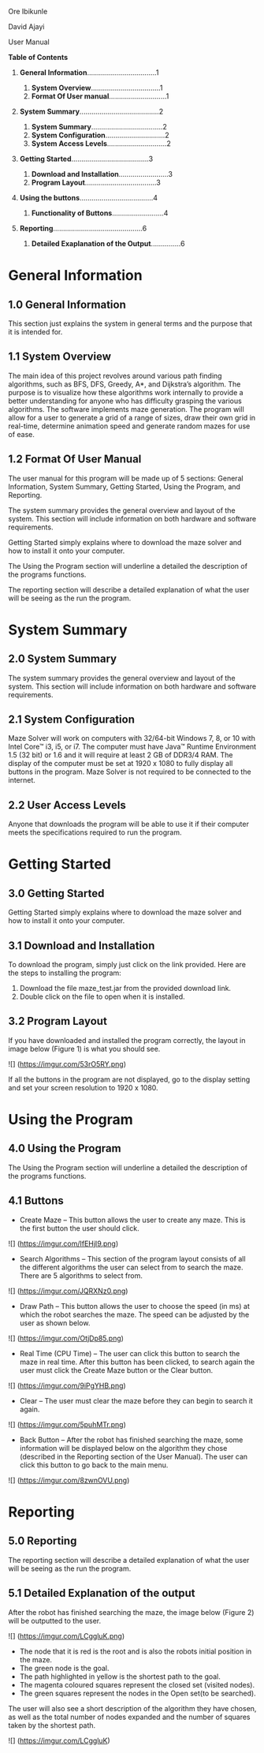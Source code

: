 Ore Ibikunle

David Ajayi

User Manual

**Table of Contents**
1. **General Information**...................................1
    1. **System Overview**...................................1
    2. **Format Of User manual**.............................1

2. **System Summary**........................................2
    1. **System Summary**....................................2
    2. **System Configuration**..............................2
    3. **System Access Levels**..............................2

3. **Getting Started**.......................................3
    1. **Download and Installation**.........................3
    2. **Program Layout**....................................3

4. **Using the buttons**.....................................4
    1. **Functionality of Buttons**..........................4

5. **Reporting**.............................................6
    1. **Detailed Exaplanation of the Output**...............6

# **General Information**

## **1.0 General Information**
This section just explains the system in general terms and the purpose that it is intended for.

## **1.1 System Overview**
The main idea of this project revolves around various path finding algorithms, such as BFS, DFS, Greedy, A*, and Dijkstra’s algorithm. The purpose is to visualize how these algorithms work internally to provide a better understanding for anyone who has difficulty grasping the various algorithms.
The software implements maze generation. The program will allow for a user to generate a grid of a range of sizes, draw their own grid in real-time, determine animation speed and generate random mazes for use of ease.

## **1.2 Format Of User Manual**
The user manual for this program will be made up of 5 sections: General Information, System Summary, Getting Started, Using the Program, and Reporting.

The system summary provides the general overview and layout of the system. This section will include information on both hardware and software requirements.

Getting Started simply explains where to download the maze solver and how to install it onto your computer.

The Using the Program section will underline a detailed the description of the programs functions.

The reporting section will describe a detailed explanation of what the user will be seeing as the run the program. 

# **System Summary**

## **2.0 System Summary**
The system summary provides the general overview and layout of the system. This section will include information on both hardware and software requirements.

## **2.1 System Configuration**
Maze Solver will work on computers with 32/64-bit Windows 7, 8, or 10 with Intel Core™ i3, i5, or i7. The computer must have Java™ Runtime Environment 1.5 (32 bit) or 1.6 and it will require at least 2 GB of DDR3/4 RAM. The display of the computer must be set at 1920 x 1080 to fully display all buttons in the program. Maze Solver is not required to be connected to the internet.

## **2.2 User Access Levels**
Anyone that downloads the program will be able to use it if their computer meets the specifications required to run the program.

# **Getting Started**

## **3.0 Getting Started**
Getting Started simply explains where to download the maze solver and how to install it onto your computer.

## **3.1 Download and Installation**
To download the program, simply just click on the link provided. Here are the steps to installing the program:

   1.	Download the file maze_test.jar from the provided download link.
   2.	Double click on the file to open when it is installed.

## **3.2 Program Layout**
If you have downloaded and installed the program correctly, the layout in image below (Figure 1) is what you should see.

![] (https://imgur.com/53rO5RY.png)

If all the buttons in the program are not displayed, go to the display setting and set your screen resolution to 1920 x 1080.

# Using the Program

## **4.0 Using the Program**
The Using the Program section will underline a detailed the description of the programs functions.

## **4.1 Buttons**
*   Create Maze – This button allows the user to create any maze. This is the first button the user should click. 

![] (https://imgur.com/IfEHjI9.png)

*   Search Algorithms – This section of the program layout consists of all the different algorithms the user can select from to search the maze. There are 5 algorithms to select from. 

![] (https://imgur.com/JQRXNz0.png)

*   Draw Path – This button allows the user to choose the speed (in ms) at which the robot searches the maze. The speed can be adjusted by the user as shown below. 

![] (https://imgur.com/OtjDp85.png)

*   Real Time (CPU Time) – The user can click this button to search the maze in real time. After this button has been clicked, to search again the user must click the Create Maze button or the Clear button. 

![] (https://imgur.com/9iPgYHB.png)

*   Clear – The user must clear the maze before they can begin to search it again. 

![] (https://imgur.com/5puhMTr.png)

*   Back Button – After the robot has finished searching the maze, some information will be displayed below on the algorithm they chose (described in the Reporting section of the User Manual). The user can click this button to go back to the main menu. 

![] (https://imgur.com/8zwnOVU.png)

# Reporting

## **5.0 Reporting**
The reporting section will describe a detailed explanation of what the user will be seeing as the run the program.

## **5.1 Detailed Explanation of the output**
After the robot has finished searching the maze, the image below (Figure 2) will be outputted to the user.

![] (https://imgur.com/LCggluK.png)

*   The node that it is red is the root and is also the robots initial position in the maze.
*   The green node is the goal.
*   The path highlighted in yellow is the shortest path to the goal.
*   The magenta coloured squares represent the closed set (visited nodes).
*   The green squares represent the nodes in the Open set(to be searched).

The user will also see a short description of the algorithm they have chosen, as well as the total number of nodes expanded and the number of squares taken by the shortest path.

![] (https://imgur.com/LCggluK)

